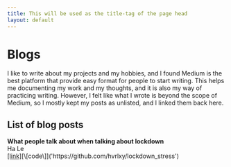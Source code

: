 ```yaml
---
title: This will be used as the title-tag of the page head
layout: default
---
```


# Blogs

I like to write about my projects and my hobbies, and I found Medium is the best platform that provide easy format for people to start writing. This helps me documenting my work and my thoughts, and it is also my way of practicing writing. However, I felt like what I wrote is beyond the scope of Medium, so I mostly kept my posts as unlisted, and I linked them back here.

## List of blog posts

**What people talk about when talking about lockdown** <br />
Ha Le<br />
[\[link\]]('https://medium.com/@hle5_28535/what-do-people-most-concern-during-lockdown-a97c56761f87')[\[code\]]('https://github.com/hvrlxy/lockdown_stress')